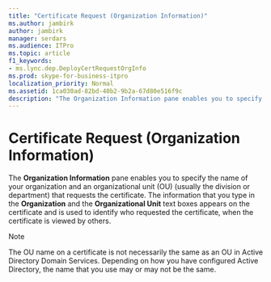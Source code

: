 ```yaml
---
title: "Certificate Request (Organization Information)"
ms.author: jambirk
author: jambirk
manager: serdars
ms.audience: ITPro
ms.topic: article
f1_keywords:
- ms.lync.dep.DeployCertRequestOrgInfo
ms.prod: skype-for-business-itpro
localization_priority: Normal
ms.assetid: 1ca030ad-82bd-40b2-9b2a-67d80e516f9c
description: "The Organization Information pane enables you to specify the name of your organization and an organizational unit (OU) (usually the division or department) that requests the certificate. The information that you type in the Organization and the Organizational Unit text boxes appears on the certificate and is used to identify who requested the certificate, when the certificate is viewed by others."
---
```


# Certificate Request (Organization Information)
 
The **Organization Information** pane enables you to specify the name of your organization and an organizational unit (OU) (usually the division or department) that requests the certificate. The information that you type in the **Organization** and the **Organizational Unit** text boxes appears on the certificate and is used to identify who requested the certificate, when the certificate is viewed by others.
  
> [!NOTE]
> The OU name on a certificate is not necessarily the same as an OU in Active Directory Domain Services. Depending on how you have configured Active Directory, the name that you use may or may not be the same. 
  

